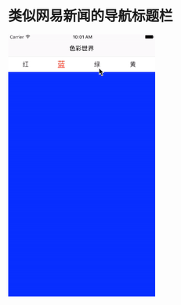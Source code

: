 # 类似网易新闻的导航标题栏
![img](https://github.com/245427794/Image/blob/master/DBHTitleNavigationController.gif)
